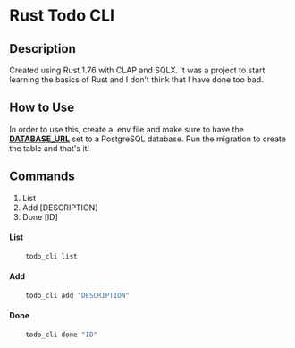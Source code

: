 # Rust Todo CLI
## Description
Created using Rust 1.76 with CLAP and SQLX. It was a project to start learning the basics of Rust and I don't think that I have done too bad.
## How to Use
In order to use this, create a .env file and make sure to have the <ins>**DATABASE_URL**</ins> set to a PostgreSQL database. Run the migration to create the table and that's it!
## Commands
1. List
2. Add [DESCRIPTION]
3. Done [ID]

#### List
```bash
    todo_cli list
```

#### Add
```bash
    todo_cli add "DESCRIPTION"
```

#### Done
```bash
    todo_cli done "ID"
```
